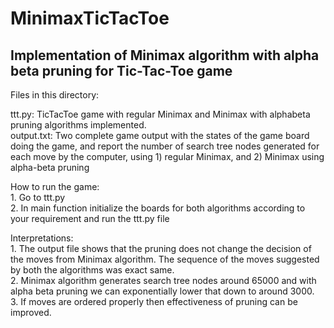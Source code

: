 # MinimaxTicTacToe
Implementation of Minimax algorithm with alpha beta pruning for Tic-Tac-Toe game <br />
--------------------------------------------------------------------------------------

Files in this directory:<br />

ttt.py:  	TicTacToe game with regular Minimax and Minimax with alphabeta pruning algorithms implemented.<br />
output.txt: Two complete game output with the states of the game board doing the game, and report the number 
			of search tree nodes generated for each move by the computer, using 1) regular Minimax, and 
			2) Minimax using alpha-beta pruning<br />
			
How to run the game:<br />
	1. Go to ttt.py<br />
	2. In main function initialize the boards for both algorithms according to your requirement and run the ttt.py file <br />

Interpretations:<br />
	1. The output file shows that the pruning does not change the decision of the moves from Minimax algorithm.
	   The sequence of the moves suggested by both the algorithms was exact same.<br />
	2. Minimax algorithm generates search tree nodes around 65000 and with alpha beta pruning we can exponentially lower that
	   down to around 3000.<br />
	3. If moves are ordered properly then effectiveness of pruning can be improved.<br />
